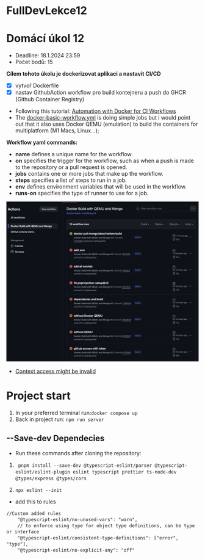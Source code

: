 # FullDevLekce12

# Domácí úkol 12

- Deadline: 18.1.2024 23:59
- Počet bodů: 15

**Cílem tohoto úkolu je dockerizovat aplikaci a nastavit CI/CD**

- [x] vytvoř Dockerfile
- [x] nastav GithubAction workflow pro build kontejneru a push do GHCR (Github Container Registry)

- Following this tutorial: [Automation with Docker for CI Workflows](https://github.com/BretFisher/docker-ci-automation)
- The [docker-basic-workflow.yml](.github/workflows/docker-basic-workflow.yml) is doing simple jobs but i would point out that it also uses Docker QEMU (emulation) to build the containers for multiplatform (M1 Macs, Linux...);

**Workflow yaml commands:**

- **name** defines a unique name for the workflow.
- **on** specifies the trigger for the workflow, such as when a push is made to the repository or a pull request is opened.
- **jobs** contains one or more jobs that make up the workflow.
- **steps** specifies a list of steps to run in a job.
- **env** defines environment variables that will be used in the workflow.
- **runs-on** specifies the type of runner to use for a job.

![Workflow Fails](public/workflow-fail.png)

- [Context access might be invalid](https://github.com/github/vscode-github-actions/issues/222)

# Project start

1. In your preferred terminal run:`docker compose up`
2. Back in project run: `npm run server`

## --Save-dev Dependecies

- Run these commands after cloning the repository:

1. ` pnpm install --save-dev @typescript-eslint/parser @typescript-eslint/eslint-plugin eslint typescript prettier ts-node-dev @types/express @types/cors`

2. `npx eslint --init`

- add this to rules

```
//Custom added rules
    "@typescript-eslint/no-unused-vars": "warn",
    // to enforce using type for object type definitions, can be type or interface
    "@typescript-eslint/consistent-type-definitions": ["error", "type"],
    "@typescript-eslint/no-explicit-any": "off"

```
